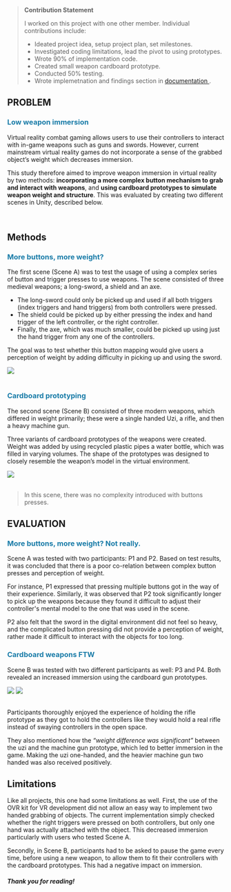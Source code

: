 > <div class="contribution-statement">
>
> **Contribution Statement**
>
> I worked on this project with one other member. Individual contributions include:
>
> - Ideated project idea, setup project plan, set milestones.
> - Investigated coding limitations, lead the pivot to using prototypes.
> - Wrote 90% of implementation code.
> - Created small weapon cardboard prototype.
> - Conducted 50% testing.
> - Wrote implemetnation and findings section in <a href="https://docs.google.com/document/d/1Jdy1aw1xWYKOEv0j9HLj1TrVOg9GIgxH3U6kGy0y36E/edit?usp=sharing" target="_blank"> documentation </a>.
> </div>

<h2 class="sub-heading"> PROBLEM </h2>
<h3 style="color:#1A7CA8;"> Low weapon immersion </h3>

Virtual reality combat gaming allows users to use their controllers to interact with
in-game weapons such as guns and swords. However, current mainstream virtual
reality games do not incorporate a sense of the grabbed object’s weight which
decreases immersion.

This study therefore aimed to improve
weapon immersion in virtual reality by two methods: **incorporating a more complex
button mechanism to grab and interact with weapons**, and **using cardboard
prototypes to simulate weapon weight and structure**. This was evaluated by creating two different scenes in Unity, described below.

<br>
<h2 class="sub-heading"> Methods </h2>
<h3 style="color:#1A7CA8;"> More buttons, more weight? </h3>

The first scene (Scene A) was to test the usage of using a complex series of button
and trigger presses to use weapons. The scene consisted of three medieval weapons;
a long-sword, a shield and an axe.

- The long-sword could only be picked up and used
  if all both triggers (index triggers and hand triggers) from both controllers were
  pressed.
- The shield could be picked up by either pressing the index and hand trigger of the left
  controller, or the right controller.
- Finally, the axe, which was much smaller, could be
  picked up using just the hand trigger from any one of the controllers.

The goal was to test whether this button mapping would give users a
perception of weight by adding difficulty in picking up and using the sword.

<div class="flex justify-center w-full">
<img loading="lazy"  class="w-full" src="/info/works/vr-fps/vr-1.png" />
</div>
<br>

<h3 style="color:#1A7CA8;"> Cardboard prototyping </h3>

The second scene (Scene B) consisted of three modern weapons, which differed in
weight primarily; these were a single handed Uzi, a rifle, and then a heavy machine
gun.

Three variants of cardboard prototypes of the weapons were
created. Weight was added by using recycled plastic pipes a water
bottle, which was filled in varying volumes. The shape of the prototypes was designed to closely resemble the weapon’s model in the virtual environment.

<div class="flex justify-center w-full">
<img loading="lazy"  class="w-full" src="/info/works/vr-fps/vr-2.png" />
</div>
<br>

> In this scene, there was no complexity introduced with buttons presses.

<h2 class="sub-heading"> EVALUATION </h2>
<h3 style="color:#1A7CA8;"> More buttons, more weight? Not really. </h3>

Scene A was tested with two participants: P1 and P2. Based on test results, it was concluded that there is a poor co-relation between complex button presses and perception of weight.

For instance, P1 expressed that pressing multiple buttons got in the
way of their experience. Similarly, it was observed that P2 took significantly longer to pick up the
weapons because they found it difficult to adjust their controller's mental model to the one that was used in the scene.

P2 also felt that the sword in the digital environment did not feel so heavy, and the complicated
button pressing did not provide a perception of weight, rather made it difficult to interact with the objects for too long.

<h3 style="color:#1A7CA8;"> Cardboard weapons FTW </h3>

Scene B was tested with two different participants as well: P3 and P4. Both revealed an increased immersion using the cardboard gun prototypes.

<div class="flex flex-col justify-center w-full">
<img loading="lazy" class="w-full" src="/info/works/vr-fps/vr-3.png" />
<img loading="lazy" class="w-3/4 mt-2" src="/info/works/vr-fps/vr-4.png" />
</div>
<br>

Participants thoroughly enjoyed the experience of holding the rifle prototype as they got to
hold the controllers like they would hold a real rifle instead of swaying controllers
in the open space.

They also mentioned how the _“weight
difference was significant”_ between the uzi and the machine gun prototype, which led to better immersion in the game. Making the uzi one-handed, and the heavier machine gun two handed was also received positively.

<h2 class="sub-heading"> Limitations </h2>

Like all projects, this one had some limitations as well. First, the
use of the OVR kit for VR development did not allow an easy way to implement two
handed grabbing of objects. The current implementation simply checked whether
the right triggers were pressed on both controllers, but only one hand was actually
attached with the object. This decreased immersion particularly with users who
tested Scene A.

Secondly, in Scene B, participants had to be asked to pause the
game every time, before using a new weapon, to allow them to fit their controllers
with the cardboard prototypes. This had a negative impact on immersion.

<h5 class="flex justify-center"> Thank you for reading! </h5>
